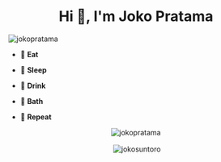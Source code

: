 <!--### Hi there 👋-->

<!--
**jokopratama/jokopratama** is a ✨ _special_ ✨ repository because its `README.md` (this file) appears on your GitHub profile.

Here are some ideas to get you started:

- 🔭 I’m currently working on ...
- 🌱 I’m currently learning ...
- 👯 I’m looking to collaborate on ...
- 🤔 I’m looking for help with ...
- 💬 Ask me about ...
- 📫 How to reach me: ...
- 😄 Pronouns: ...
- ⚡ Fun fact: ...
-->

<h1 align="center">Hi 👋, I'm Joko Pratama</h1>
<!--<h3 align="center">Lecturer in Universitas Semarang, Researcher in Romi Satria Wahono Institute, and Member of Intelligent Systems Research Group</h3>-->

<p align="left"> <img src="https://komarev.com/ghpvc/?username=jokopratama" alt="jokopratama" /> </p>

- 🥘 **Eat**

- 🛌 **Sleep**

- 🍺 **Drink**

- 🛀  **Bath**

- 🔁 **Repeat**

<!--<p align="left"><img src="https://cdn.worldvectorlogo.com/logos/codeigniter.svg" alt="codeigniter" width="40" height="40"/> <img src="https://www.vectorlogo.zone/logos/figma/figma-icon.svg" alt="figma" width="40" height="40"/> <img src="https://devicons.github.io/devicon/devicon.git/icons/laravel/laravel-plain-wordmark.svg" alt="laravel" width="40" height="40"/> <img src="https://devicons.github.io/devicon/devicon.git/icons/mysql/mysql-original-wordmark.svg" alt="mysql" width="40" height="40"/> <img src="https://devicons.github.io/devicon/devicon.git/icons/oracle/oracle-original.svg" alt="oracle" width="40" height="40"/> <img src="https://devicons.github.io/devicon/devicon.git/icons/php/php-original.svg" alt="php" width="40" height="40"/> <img src="https://devicons.github.io/devicon/devicon.git/icons/python/python-original.svg" alt="python" width="40" height="40"/> <img src="https://www.vectorlogo.zone/logos/tensorflow/tensorflow-icon.svg" alt="tensorflow" width="40" height="40"/></p>-->

<p align="center"><img align="center" src="https://github-readme-stats.vercel.app/api/top-langs/?username=jokopratama&layout=compact&hide=html" alt="jokopratama" /></p>

<p align="center">&nbsp;<img align="center" src="https://github-readme-stats.vercel.app/api?username=jokopratama&show_icons=true" alt="jokosuntoro" /></p>

<!--<p align="center">
<a href="https://twitter.com/jokosuntoro" target="blank"><img align="center" src="https://cdn.jsdelivr.net/npm/simple-icons@3.0.1/icons/twitter.svg" alt="jokosuntoro" height="30" width="30" /></a>
<a href="https://linkedin.com/in/jokosuntoro" target="blank"><img align="center" src="https://cdn.jsdelivr.net/npm/simple-icons@3.0.1/icons/linkedin.svg" alt="jokosuntoro" height="30" width="30" /></a>
<a href="https://kaggle.com/jokosuntoro" target="blank"><img align="center" src="https://cdn.jsdelivr.net/npm/simple-icons@3.0.1/icons/kaggle.svg" alt="jokosuntoro" height="30" width="30" /></a>
<a href="https://fb.com/joko.sun1" target="blank"><img align="center" src="https://cdn.jsdelivr.net/npm/simple-icons@3.0.1/icons/facebook.svg" alt="joko.sun1" height="30" width="30" /></a>
<a href="https://instagram.com/jokosuntoro" target="blank"><img align="center" src="https://cdn.jsdelivr.net/npm/simple-icons@3.0.1/icons/instagram.svg" alt="jokosuntoro" height="30" width="30" /></a>
<a href="https://medium.com/@jokosuntoro" target="blank"><img align="center" src="https://cdn.jsdelivr.net/npm/simple-icons@3.0.1/icons/medium.svg" alt="@jokosuntoro" height="30" width="30" /></a>
</p>-->
